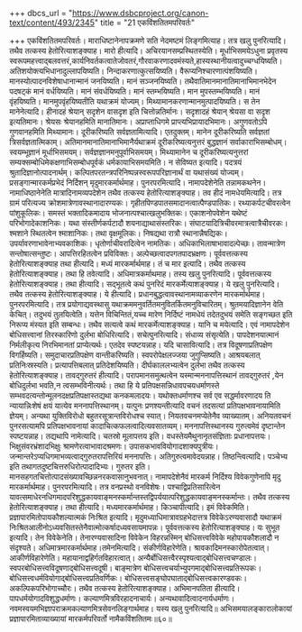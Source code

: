 +++
dbcs_url = "https://www.dsbcproject.org/canon-text/content/493/2345"
title = "21 एकविंशतितमपरिवर्तः"

+++
एकविंशतितमपरिवर्तः।
माराधिष्टानेनापक्रमणे सति नेदमष्टमं लिङ्गमित्याह। तत्र खलु पुनरित्यादि। तथैव तत्कस्य हेतोरित्याशङ्क्याह। मारो हीत्यादि। अचिरयानसम्प्रस्थितस्येति। मूर्धाभिसमयेऽधुना प्रवृतस्य स्वरूपमहत्त्वाद्बलवत्तरं,कार्यनिवर्तकत्वातेजोवतरं,गौरवाकरणादवमंस्यते,हास्यस्थानीयत्वादुच्चग्धयिष्यति। अतिशयोक्त्यभिधानादुल्लापयिष्यति। निन्दाकरणात्कुत्सयिष्यति। वैरूप्यनिश्चारणात्पंशयिष्यति। मानस्योत्पादनविशेषाधानान्मानं जनयिष्यति। मानं सञ्जनयिष्यति। तथैवातिमानमानातिमानाभिमानभेदेन पदषट्कं मानं वर्धयिष्यति। मानं संवर्धयिष्यति। मानं स्तम्भयिष्यति। मान मुपस्तम्भयिष्यति। मानं वृंहयिष्यति। मानमुपवृंहयिष्यतीति यथाक्रमं योज्यम्। मिथ्यामानकरणान्मानमुत्पादयिष्यति। स तेन मानेनेत्यादि। हीनादहं श्रेयान् सदृशेन वासदृश इति चित्तोन्नतिर्मानः। सदृशादहं श्रेयान् श्रेयसा वा सदृश इत्यतिमानः। श्रेयसः श्रेयानहमिति मानातिमानः। अप्राप्ताधिगमे प्राप्त्यभिप्रायादभिमानः। अगुणवतोऽपि गुणवानहमिति मिथ्यामानः। दूरीकरिष्यति सर्वज्ञतामित्यादि। एतदुक्तम्। मानेन दूरीकरिष्यति सर्वज्ञतां त्रिसर्वज्ञतात्मिकाम्। अतिमानमानातिमानाभिमानैर्यथाक्रमं दूरीकरिष्यत्यनुत्तरं बुद्धज्ञानं सर्वाकाराभिसम्बोधम्। स्वयम्भूज्ञानं मूर्धाभिसमयम्। सर्वज्ञज्ञानमनुपूर्वाभिसमयम्। मिथ्यामानेन च दूरीकरिष्यत्यनुत्तरां सम्यक्सम्बोधिमेकक्षणाभिसम्बोधपूर्वकं धर्मकायाभिसमयमिति। न सेविष्यत इत्यादि। पदत्रयं श्रुतादिज्ञानोत्पादनार्थम्। कल्पितपरतन्त्रपरिनिष्पन्नस्वरूपपरिज्ञानार्थं वा यथासंख्यं योज्यम्। प्रसङ्गान्मारकर्मप्रभेदं निर्दिशन् मृदुमारकर्मार्थमाह। पुनरपरमित्यादि। नामापदेशेनेति तन्नामकथनेन। नामाधिष्ठानेनेति मात्रादिनामव्यपदेशेन तथैव तत्कस्य हेतोरित्याशङ्क्याह। तव हीदं नामधेयमित्यादि। तत्र ग्रामं परित्यज्य क्रोशमात्रेणावस्थानादारण्यकः। गृहीतपिण्डपातसमादानत्वात्पैण्डपातिकः। रथ्याकर्पटचीवरत्वेन पांशुकूलिकः। समस्तं भक्तादिकमादाय भोजनात्पश्चात्खलुभक्तिकः। एकाशनोपवेशेन यथेष्टं परिभोगादेकाशनिकः। यथा संस्तीर्णकर्पटादौ शयनाद्याथासंस्तरिकः। संघाटयादित्रिचीवरमात्रत्वात्रैचीवरकः। श्मशाने स्थितत्वेन श्माशानिकः। तथा वृक्षमूलिकः। निषद्यथा रात्रौ स्थानान्नैषद्यिकः। उपर्यावरणाभावेनाभ्यवकाशिकः। धृतोर्णाचीवरादित्वेन नामतिकः। अधिकाभिलाषाभावादल्पेच्छः। तावन्मात्रेण सन्तोषात्सन्तुष्टः। आपत्तिरहितत्वेन प्रविविक्तः। अल्पेच्छत्वादपगतपादभ्रक्षणः। पूर्ववत्तत्कस्य हेतोरित्याशङ्क्याह तथा हीत्यादि। मध्यं मारकर्मार्थमाह। तं च मार इत्यादि। तथैव तत्कस्य हेतोरित्याशङ्क्याह। तथा हि तवेत्यादि। अधिमात्रकर्माथमाह। तस्य खलु पुनरित्यादि। पूर्ववत्तत्कस्य हेतोरित्याशङ्क्याह। तथा हीत्यादि। सद्भूतत्वे कथं पुनरिदं मारकर्मेत्याशङ्क्याह। ये खलु पुनरित्यादि। तथैव तत्कस्य हेतोरित्याशङ्क्याह। ये हीत्यादि। प्रधानबुद्धत्वावस्थानामव्याकरणेन मारकर्मार्थमाह। पुनरपरमित्यादि। तत्र प्रयोगाद्यवस्थासु यथाक्रममनुवर्तितमनुवितर्कितमनुविचारितम्। श्रुतमयादिज्ञानेन वेति केचित्। तदुभयं तुलयित्वेति। यत्तेन विचिन्तितं,यच्च मारेण निर्दिष्टं नामधेयं तदेतदुभयं समेति सङ्गच्छत इति निरूप्य मंस्यत इति सम्बन्धः। तथैव सत्यत्वे कथं मारकर्मेत्याशङ्क्याह। यानि च मयेत्यादि। एवं नामापदेशेन बोधिसत्त्वानां तिरस्कारिणो दुर्लभा बोधिरित्यादि। सचेत्पुनरित्यादि। संधाव्य संसृत्येति। पापदेशनयात्मानं निर्मलीकृत्य निरभिमानतां प्राप्येत्यर्थः। एतदेव स्पष्टयन्नाह। यदि चासावित्यादि। तत्र विदूषणाप्रतिपक्षेण विगर्हिष्यति। समुदाचारप्रतिपक्षेण वान्तीकरिष्यति। स्वपरोपेक्षलज्जया जुगुप्सिष्यति। आश्रयबलात् प्रतिनिःस्रस्यति। प्रत्यापत्तिबलात् प्रतिदेशयिष्यति। दीर्घकाललभ्यत्वेन दुर्लभा तथैव तत्कस्य हेतोरित्याशङ्क्याह। तावद्गुरुतरं हीत्यादि। परापमानसमुत्थत्वेन यस्मान्मननापत्तिस्थानं तावद्गुरुतरं ,येन बोधिदुर्लभा भवति,न त्वसम्भविनीत्यर्थः। तथा हि ये प्रतिपक्षसन्निधावपचयधर्माणस्ते सम्भवदत्यन्तोन्मूलनदक्षप्रतिपक्षास्तद्यथा कनकमलादयः। यथोक्तधर्माणश्च सर्व एव सद्धर्मावरणादय ति न्यायान्निःशेषं क्षयं यात्येव मननापत्तिस्थानम्। यत्पुनः प्रणश्यन्तीत्यादि वचनं तदसत्यां प्रतिपक्षभावनायामिति ज्ञेयम्। अन्यथा युक्तिविरोधो बहुतरसूत्रान्तविरोधश्च स्यात्। नियतवचनमप्येतेनैव व्याख्यातम्। अनियतवचनं पुनरसत्यामपि प्रतिपक्षभावनायां कादाचित्कफलत्वादित्यवसातव्यम्। मननापत्तिस्थानस्य गुरुत्वमेवं दृष्टान्तेन स्पष्टयन्नाह। तद्यथापि नामेत्यादि। चतस्रो मूलापत्तय इति। वधस्तेयमैथुनानृतसंज्ञिताः प्रधानापत्तयः। भिक्षुसंवरभ्रंशादभिक्षुः श्रामणेरत्वाभावादश्रमणः। उपासकभाववियोगादशाक्यपुत्रीयः। जन्मान्तरेऽप्यधिगमाभव्यत्वाद्गुरुतरापत्तिरियं मननापत्तिः। अतिगुरुत्वमावेदयन्नाह। तिष्ठन्त्वित्यादि। पञ्चेभ्य इति तथागतदुष्टचित्तरुधिरोत्पादादिभ्यः। गुरुतर इति। मानसहगतचित्तोत्पादसंख्यावच्छिन्ननरकवासानुभवनात्। नामापदेशेनैवं मारकर्म निर्दिश्य विवेकगुणेनापि मृदु मारकर्मार्थमाह। पुनरपरमित्यादि। तत्र वनप्रस्थो वनविशेषः। पश्चाद्विप्रतिसारित्वेन यावत्समाधेरनधिगमादपरिशुद्धकायवाङ्मनस्कर्मान्तस्तद्विपर्ययात्परिशुद्धकायवाङ्मनस्कर्मान्तः। तथैव तत्कस्य हेतोरित्याशङ्क्याह। तथा हीत्यादि। मध्यमारकर्मार्थमाह। किञ्चापीत्यादि। इमं विवेकमिति। प्रज्ञापारमितोपायकौशल्यात्मकं निःश्रित इत्यादि। मृदुमध्याधिमात्रावग्रहभेदात्तत्र विवेकेऽरण्यवासादौ यथाक्रमं निःश्रितआलीनोऽध्यवसितस्तेनैवात्मोत्कर्षादध्यवसायमापन्नः। पूर्ववत्तत्कस्य हेतोरित्याशङ्क्याह। यः सुभूत इत्यादि। तेन विवेकेनेति। तेनारण्यवासादिना विवेकेन विहरन्नस्मिन् बोधिसत्त्वविवेके महोपायकौशलादौ न संदृश्यते। अधिमात्रमारकर्मार्थमाह।तमेनमित्यादि। संकीर्णविहारेणेति। श्रावकादिमनस्कारोपेतत्वात्। आकीर्णविहारेणेति। महायानाद्वहिर्गतविहारत्वात्। अन्यैर्बोधिसत्त्वैरस्पृश्यत्वाद्बोधिसत्त्वचण्डालः। स्वपरबोधिसत्त्वविदूषणाद्बोधिसत्त्वदूषी। बाङ्मात्रेण बोधिसत्त्वचर्याभ्युपगमाद्बोधिसत्त्वप्रतिरूपकः। बोधिसत्त्वधर्मवियोगाद्बोधिसत्त्वप्रतिवर्णिकः। बोधिसत्त्वसङ्घोपघाताद्बोधिसत्त्वकारण्डवकः। अकल्पिकपरिभोगाच्चौरः। तथैव तत्कस्य हेतोरित्याशङ्क्याह। अभिमानपतिता हीत्यादि। पापधर्मयोगादविशुद्धधर्माणः। कल्याणमित्रविरहादनाचार्यः। अन्यथावादित्वादनार्यधर्माणः। नवमस्वयमभिज्ञापराक्रमकल्याणमित्रसेवनलिङ्गार्थमाह। यस्य खलु पुनरित्यादि॥
अभिसमयालङ्कारालोकायां प्रज्ञापारमिताव्याख्यायां मारकर्मपरिवर्तो नामैकविंशतितमः॥६०॥
